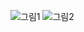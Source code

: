 ![그림1](https://user-images.githubusercontent.com/80961451/118246733-5282ad80-b4dd-11eb-97b9-cdaf03833ea0.png)
![그림2](https://user-images.githubusercontent.com/80961451/118246737-544c7100-b4dd-11eb-81ea-3c00c55cf18c.png)
